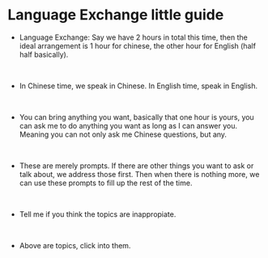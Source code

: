 # Language Exchange little guide

* Language Exchange: Say we have 2 hours in total this time, then the ideal arrangement is 1 hour for chinese, the other hour for English (half half basically).

<br>

* In Chinese time, we speak in Chinese. In English time, speak in English.

<br>

* You can bring anything you want, basically that one hour is yours, you can ask me to do anything you want as long as I can answer you. Meaning you can not only ask me Chinese questions, but any. 

<br>

* These are merely prompts. If there are other things you want to ask or talk about, we address those first. Then when there is nothing more, we can use these prompts to fill up the rest of the time.

<br>

* Tell me if you think the topics are inappropiate.

<br>

* Above are topics, click into them.

